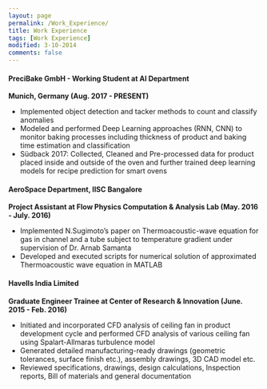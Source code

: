 ```yaml
---
layout: page
permalink: /Work_Experience/
title: Work Experience
tags: [Work Experience]
modified: 3-10-2014
comments: false
---
```






#### PreciBake GmbH - Working Student at AI Department
<strong> Munich, Germany (Aug. 2017 - PRESENT) </strong>
- Implemented object detection and tacker methods to count and classify anomalies
- Modeled and performed Deep Learning approaches (RNN, CNN) to monitor baking
processes including thickness of product and baking time estimation and  classification
- Südback 2017: Collected, Cleaned and Pre-processed data for product placed inside and outside of the oven and further trained deep learning models for recipe prediction for smart ovens


#### AeroSpace Department, IISC Bangalore
<strong> Project Assistant at Flow Physics Computation & Analysis Lab (May. 2016 - July. 2016) </strong>
- Implemented N.Sugimoto’s paper on Thermoacoustic-wave equation for gas in channel and a tube subject to temperature gradient under supervision of Dr. Arnab Samanta
- Developed and executed scripts for numerical solution of approximated Thermoacoustic wave equation in MATLAB

#### Havells India Limited
<strong> Graduate Engineer Trainee at Center of Research & Innovation (June. 2015 - Feb. 2016) </strong>
- Initiated and incorporated CFD analysis of ceiling fan in product development cycle and performed CFD analysis of various ceiling fan using Spalart-Allmaras turbulence model
- Generated detailed manufacturing-ready drawings (geometric tolerances, surface finish etc.), assembly drawings, 3D CAD model etc.
- Reviewed specifications, drawings, design calculations, Inspection reports, Bill of materials and general documentation
